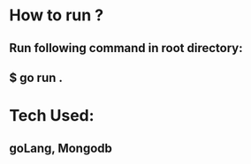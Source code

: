 # How to run ?
## Run following command in root directory:
## $ go run .
# Tech Used: 
## goLang, Mongodb
